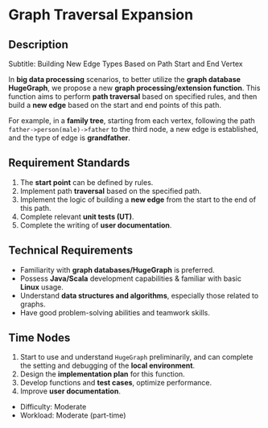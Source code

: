 # Graph Traversal Expansion

## Description

Subtitle: Building New Edge Types Based on Path Start and End Vertex

In **big data processing** scenarios, to better utilize the **graph database HugeGraph**, we propose a new **graph processing/extension function**. This function aims to perform **path traversal** based on specified rules, and then build a **new edge** based on the start and end points of this path.

For example, in a **family tree**, starting from each vertex, following the path `father->person(male)->father` to the third node, a new edge is established, and the type of edge is **grandfather**.

## Requirement Standards

1. The **start point** can be defined by rules.
2. Implement path **traversal** based on the specified path.
3. Implement the logic of building a **new edge** from the start to the end of this path.
4. Complete relevant **unit tests (UT)**.
5. Complete the writing of **user documentation**.

## Technical Requirements

- Familiarity with **graph databases/HugeGraph** is preferred.
- Possess **Java/Scala** development capabilities & familiar with basic **Linux** usage.
- Understand **data structures and algorithms**, especially those related to graphs.
- Have good problem-solving abilities and teamwork skills.

## Time Nodes

1. Start to use and understand `HugeGraph` preliminarily, and can complete the setting and debugging of the **local environment**.
2. Design the **implementation plan** for this function.
3. Develop functions and **test cases**, optimize performance.
4. Improve **user documentation**.

- Difficulty: Moderate
- Workload: Moderate (part-time)
